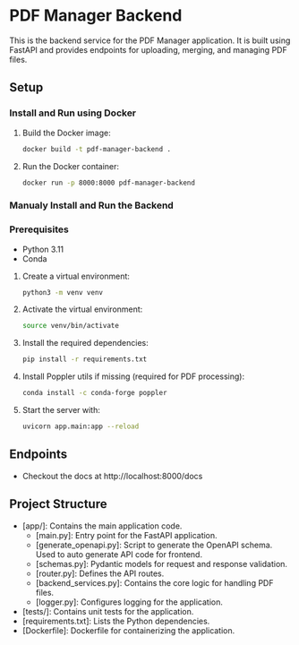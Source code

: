 # PDF Manager Backend

This is the backend service for the PDF Manager application. It is built using FastAPI and provides endpoints for uploading, merging, and managing PDF files.

## Setup

### Install and Run using Docker

1. Build the Docker image:

    ```sh
    docker build -t pdf-manager-backend .
    ```

2. Run the Docker container:

    ```sh
    docker run -p 8000:8000 pdf-manager-backend
    ```

### Manualy Install and Run the Backend

### Prerequisites

- Python 3.11
- Conda

1. Create a virtual environment:

    ```sh
    python3 -m venv venv
    ```

2. Activate the virtual environment:

    ```sh
    source venv/bin/activate
    ```

3. Install the required dependencies:

    ```sh
    pip install -r requirements.txt
    ```

4. Install Poppler utils if missing (required for PDF processing):

    ```sh
    conda install -c conda-forge poppler
    ```

5. Start the server with:

    ```sh
    uvicorn app.main:app --reload
    ```
    
## Endpoints

- Checkout the docs at http://localhost:8000/docs

## Project Structure

- [app/]: Contains the main application code.
  - [main.py]: Entry point for the FastAPI application.
  - [generate_openapi.py]: Script to generate the OpenAPI schema. Used to auto generate API code for frontend.
  - [schemas.py]: Pydantic models for request and response validation.
  - [router.py]: Defines the API routes.
  - [backend_services.py]: Contains the core logic for handling PDF files.
  - [logger.py]: Configures logging for the application.
- [tests/]: Contains unit tests for the application.
- [requirements.txt]: Lists the Python dependencies.
- [Dockerfile]: Dockerfile for containerizing the application.
